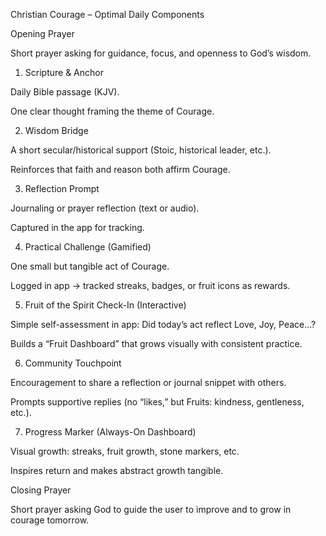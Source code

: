 Christian Courage – Optimal Daily Components

Opening Prayer

Short prayer asking for guidance, focus, and openness to God’s wisdom.

1. Scripture & Anchor

Daily Bible passage (KJV).

One clear thought framing the theme of Courage.

2. Wisdom Bridge

A short secular/historical support (Stoic, historical leader, etc.).

Reinforces that faith and reason both affirm Courage.

3. Reflection Prompt

Journaling or prayer reflection (text or audio).

Captured in the app for tracking.

4. Practical Challenge (Gamified)

One small but tangible act of Courage.

Logged in app → tracked streaks, badges, or fruit icons as rewards.

5. Fruit of the Spirit Check-In (Interactive)

Simple self-assessment in app: Did today’s act reflect Love, Joy, Peace…?

Builds a “Fruit Dashboard” that grows visually with consistent practice.

6. Community Touchpoint

Encouragement to share a reflection or journal snippet with others.

Prompts supportive replies (no “likes,” but Fruits: kindness, gentleness, etc.).

7. Progress Marker (Always-On Dashboard)

Visual growth: streaks, fruit growth, stone markers, etc.

Inspires return and makes abstract growth tangible.

Closing Prayer

Short prayer asking God to guide the user to improve and to grow in courage tomorrow.